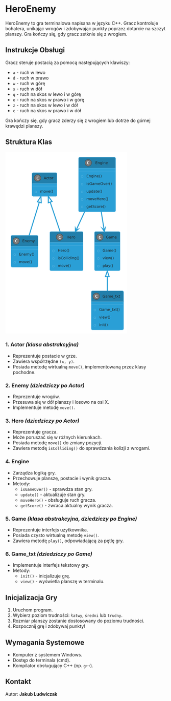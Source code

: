# HeroEnemy

HeroEnemy to gra terminalowa napisana w języku C++. Gracz kontroluje bohatera, unikając wrogów i zdobywając punkty poprzez dotarcie na szczyt planszy. Gra kończy się, gdy gracz zetknie się z wrogiem.

## Instrukcje Obsługi

Gracz steruje postacią za pomocą następujących klawiszy:
- `a` - ruch w lewo
- `d` - ruch w prawo
- `w` - ruch w górę
- `s` - ruch w dół
- `q` - ruch na skos w lewo i w górę
- `e` - ruch na skos w prawo i w górę
- `z` - ruch na skos w lewo i w dół
- `c` - ruch na skos w prawo i w dół

Gra kończy się, gdy gracz zderzy się z wrogiem lub dotrze do górnej krawędzi planszy.

## Struktura Klas

![Diagram klas](diagram.png)

### **1. Actor** *(klasa abstrakcyjna)*
- Reprezentuje postacie w grze.
- Zawiera współrzędne `(x, y)`.
- Posiada metodę wirtualną `move()`, implementowaną przez klasy pochodne.

### **2. Enemy** *(dziedziczy po Actor)*
- Reprezentuje wrogów.
- Przesuwa się w dół planszy i losowo na osi X.
- Implementuje metodę `move()`.

### **3. Hero** *(dziedziczy po Actor)*
- Reprezentuje gracza.
- Może poruszać się w różnych kierunkach.
- Posiada metodę `move()` do zmiany pozycji.
- Zawiera metodę `isColliding()` do sprawdzania kolizji z wrogami.

### **4. Engine**
- Zarządza logiką gry.
- Przechowuje planszę, postacie i wynik gracza.
- Metody:
  - `isGameOver()` - sprawdza stan gry.
  - `update()` - aktualizuje stan gry.
  - `moveHero()` - obsługuje ruch gracza.
  - `getScore()` - zwraca aktualny wynik gracza.

### **5. Game** *(klasa abstrakcyjna, dziedziczy po Engine)*
- Reprezentuje interfejs użytkownika.
- Posiada czysto wirtualną metodę `view()`.
- Zawiera metodę `play()`, odpowiadającą za pętlę gry.

### **6. Game_txt** *(dziedziczy po Game)*
- Implementuje interfejs tekstowy gry.
- Metody:
  - `init()` - inicjalizuje grę.
  - `view()` - wyświetla planszę w terminalu.

## Inicjalizacja Gry
1. Uruchom program.
2. Wybierz poziom trudności: `łatwy`, `średni` lub `trudny`.
3. Rozmiar planszy zostanie dostosowany do poziomu trudności.
4. Rozpocznij grę i zdobywaj punkty!

## Wymagania Systemowe
- Komputer z systemem Windows.
- Dostęp do terminala (cmd).
- Kompilator obsługujący C++ (np. `g++`).

## Kontakt
Autor: **Jakub Ludwiczak**  


